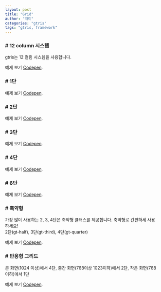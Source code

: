 ```yaml
---
layout: post
title: "Grid"
author: "개미"
categories: "gtris"
tags: "gtris, framework"
---
```


### # 12 column 시스템

gtris는 12 컬럼 시스템을 사용합니다.

<script src="https://gist.github.com/gabia-frontend-dev/c20cb8ac0fcfe44687169064a0531f0a.js"></script>

예제 보기 [Codepen](https://codepen.io/dochoul/pen/KqYZYv).

### # 1단

<script src="https://gist.github.com/gabia-frontend-dev/186c9c83f37136d2e28d5abf86bc84ff.js"></script>

예제 보기 [Codepen](https://codepen.io/dochoul/pen/awyvjo).

### # 2단

<script src="https://gist.github.com/gabia-frontend-dev/fac5ae0a65e1341a8b6b038c1d4b0167.js"></script>

예제 보기 [Codepen](https://codepen.io/dochoul/pen/VWMXpo).

### # 3단

<script src="https://gist.github.com/gabia-frontend-dev/9e071c38a5469ad89e10a097742cd0b0.js"></script>

예제 보기 [Codepen](https://codepen.io/dochoul/pen/NgXEYx).

### # 4단

<script src="https://gist.github.com/gabia-frontend-dev/ebfca9ecb3cef063e6498cc13a1a6b39.js"></script>

예제 보기 [Codepen](https://codepen.io/dochoul/pen/WOZJzY).

### # 6단

<script src="https://gist.github.com/gabia-frontend-dev/b4c0c3270d16b3498bd37a19a6eb0ac9.js"></script>

예제 보기 [Codepen](https://codepen.io/dochoul/pen/zzERYK).

### # 축약형

가장 많이 사용하는 2, 3, 4단은 축약형 클래스를 제공합니다. 축약형로 간편하세 사용하세요!  
2단(gt-half), 3단(gt-third), 4단(gt-quarter)

<script src="https://gist.github.com/gabia-frontend-dev/7d74505183ac83095cd00627aac17196.js"></script>

예제 보기 [Codepen](https://codepen.io/dochoul/pen/owegqo).

### # 반응형 그리드

큰 화면(1024 이상)에서 4단, 중간 화면(768이상 1023이하)에서 2단, 작은 화면(768이하)에서 1단

<script src="https://gist.github.com/gabia-frontend-dev/882d3f01f66a84d468d6531278bceb38.js"></script>

예제 보기 [Codepen](https://codepen.io/dochoul/pen/KqvwZP).